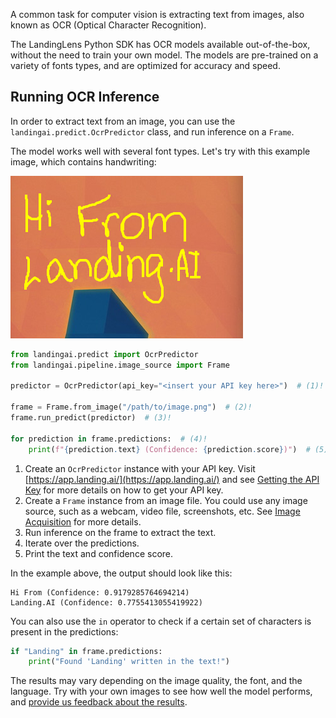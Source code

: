 A common task for computer vision is extracting text from images, also known as OCR (Optical Character Recognition).

The LandingLens Python SDK has OCR models available out-of-the-box, without the need to train your own model. The models are pre-trained on a variety of fonts types, and are optimized for accuracy and speed.

## Running OCR Inference

In order to extract text from an image, you can use the `landingai.predict.OcrPredictor` class, and run inference on a `Frame`.

The model works well with several font types. Let's try with this example image, which contains handwriting:

![Handwritten note that reads "Hi From Landing.AI"](../images/handwriting-hello.png)

```python
from landingai.predict import OcrPredictor
from landingai.pipeline.image_source import Frame

predictor = OcrPredictor(api_key="<insert your API key here>")  # (1)!

frame = Frame.from_image("/path/to/image.png")  # (2)!
frame.run_predict(predictor)  # (3)!

for prediction in frame.predictions:  # (4)!
    print(f"{prediction.text} (Confidence: {prediction.score})")  # (5)!
```

1. Create an `OcrPredictor` instance with your API key. Visit [https://app.landing.ai/](https://app.landing.ai/) and see [Getting the API Key](../getting-started#getting-the-api-key) for more details on how to get your API key.
2. Create a `Frame` instance from an image file. You could use any image source, such as a webcam, video file, screenshots, etc. See [Image Acquisition](../image-acquisition/image-acquisition.md) for more details.
3. Run inference on the frame to extract the text.
4. Iterate over the predictions.
5. Print the text and confidence score.

In the example above, the output should look like this:

```text
Hi From (Confidence: 0.9179285764694214)
Landing.AI (Confidence: 0.7755413055419922)
```

You can also use the `in` operator to check if a certain set of characters is present in the predictions:

```python
if "Landing" in frame.predictions:
    print("Found 'Landing' written in the text!")
```

The results may vary depending on the image quality, the font, and the language. Try with your own images to see how well the model performs, and [provide us feedback about the results](https://github.com/landing-ai/landingai-python/issues/new).